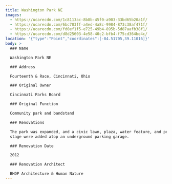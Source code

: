 ```yaml
---
title: Washington Park NE
images:
  - https://ucarecdn.com/1c8113ac-8b8b-45f0-a903-33bd65b20a1f/
  - https://ucarecdn.com/6bc703ff-a4ed-4a8c-9984-873c38af471f/
  - https://ucarecdn.com/fd0ef1f5-e725-49b4-895b-5d87aafb38f1/
  - https://ucarecdn.com/d8d25603-4e58-40c2-bfb4-f75cd364be4c/
location: '{"type":"Point","coordinates":[-84.51705,39.11016]}'
body: >
  ### Name

  Washington Park NE

  ### Address

  Fourteenth & Race, Cincinnati, Ohio

  ### Original Owner

  Cincinnati Parks Board

  ### Original Function

  Community park and bandstand

  ### Renovations

  The park was expanded, and a civic lawn, plaza, water feature, and performance
  stage were added atop an underground parking garage.

  ### Renovation Date

  2012

  ### Renovation Architect

  BHDP Architecture & Human Nature
---
```

